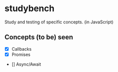 # studybench

Study and testing of specific concepts.
(in JavaScript)

## Concepts (to be) seen

-   [x] Callbacks
-   [x] Promises
-   [] Async/Await
